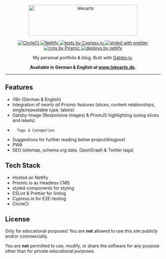 <p align="center">
  <a href="https://www.lekoarts.de">
    <img
      src="https://img.lekoarts.de/Logo-Horizontal-Blau-Schwarz_small.png"
      height="100"
      width="352"
      alt="lekoarts"
      title="lekoarts"
    />
  </a>
</p>

<p align="center">
  <a href="https://circleci.com/gh/LekoArts/portfolio">
    <img
      src="https://circleci.com/gh/LekoArts/portfolio.svg?style=svg"
      alt="CircleCI"
    />
  </a>
  <a href="https://app.netlify.com/sites/lekoarts/deploys">
    <img
      src="https://api.netlify.com/api/v1/badges/279adfbe-dd11-487c-9ab9-cecc21fc4d69/deploy-status"
      alt="Netlify"
    />
  </a>
  <a href="https://cypress.io">
    <img
      src="https://img.shields.io/badge/cypress.io-tests-green.svg?style=flat-square"
      alt="tests by Cypress.io"
    />
  </a>
  <a href="https://github.com/prettier/prettier">
    <img
      src="https://img.shields.io/badge/styled_with-prettier-ff69b4.svg?style=flat-square"
      alt="styled with prettier"
    />
  </a>
  <a href="https://prismic.io/">
    <img
      src="https://img.shields.io/badge/cms-prismic.io-2d2b59.svg?style=flat-square"
      alt="cms by Prismic"
    />
  </a>
  <a href="https://www.netlify.com">
    <img
      src="https://img.shields.io/badge/deploys%20by-netlify-00c7b7.svg?style=flat-square"
      alt="deploys by netlify"
    />
  </a>
</p>

<p align="center">
  My personal portfolio & blog. Built with <a href="https://www.gatsbyjs.org">Gatsby.js</a>.
</p>

<p align="center">
  <strong>
    Available in German & English at <a href="https://www.lekoarts.de">www.lekoarts.de</a>.
  </strong>
</p>

---

## Features

- i18n (German & English)
- Integration of _nearly all_ Prismic features (slices, content relationships, single/repeatable type, labels)
- Gatsby-Image (Responsive images) & PrismJS highlighting (using slices and labels)
-       Tags & Categories
- Suggestions for further reading below project/blogpost
- PWA
- SEO (sitemap, schema.org data, OpenGraph & Twitter tags)

## Tech Stack

- Hosted on Netlify
- Prismic.io as Headless CMS
- styled-components for styling
- ESLint & Prettier for linting
- Cypress.io for E2E-testing
- CircleCI

## License

Only for educational purposes! You are **not** allowed to use this site publicly and/or commercially.

You are **not** permitted to use, modify, or share the software for any purpose other than for private educational purposes.
